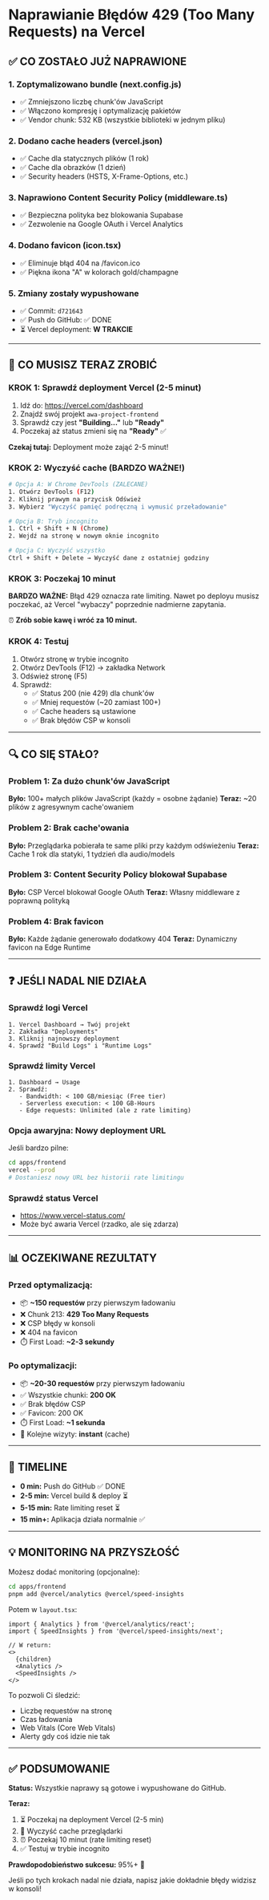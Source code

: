# Naprawianie Błędów 429 (Too Many Requests) na Vercel

## ✅ CO ZOSTAŁO JUŻ NAPRAWIONE

### 1. Zoptymalizowano bundle (next.config.js)
- ✅ Zmniejszono liczbę chunk'ów JavaScript
- ✅ Włączono kompresję i optymalizację pakietów
- ✅ Vendor chunk: 532 KB (wszystkie biblioteki w jednym pliku)

### 2. Dodano cache headers (vercel.json)
- ✅ Cache dla statycznych plików (1 rok)
- ✅ Cache dla obrazków (1 dzień)
- ✅ Security headers (HSTS, X-Frame-Options, etc.)

### 3. Naprawiono Content Security Policy (middleware.ts)
- ✅ Bezpieczna polityka bez blokowania Supabase
- ✅ Zezwolenie na Google OAuth i Vercel Analytics

### 4. Dodano favicon (icon.tsx)
- ✅ Eliminuje błąd 404 na /favicon.ico
- ✅ Piękna ikona "A" w kolorach gold/champagne

### 5. Zmiany zostały wypushowane
- ✅ Commit: `d721643`
- ✅ Push do GitHub: ✅ DONE
- ⏳ Vercel deployment: **W TRAKCIE**

---

## 🚀 CO MUSISZ TERAZ ZROBIĆ

### KROK 1: Sprawdź deployment Vercel (2-5 minut)

1. Idź do: https://vercel.com/dashboard
2. Znajdź swój projekt `awa-project-frontend`
3. Sprawdź czy jest **"Building..."** lub **"Ready"**
4. Poczekaj aż status zmieni się na **"Ready"** ✅

**Czekaj tutaj:** Deployment może zająć 2-5 minut!

### KROK 2: Wyczyść cache (BARDZO WAŻNE!)

```bash
# Opcja A: W Chrome DevTools (ZALECANE)
1. Otwórz DevTools (F12)
2. Kliknij prawym na przycisk Odśwież  
3. Wybierz "Wyczyść pamięć podręczną i wymusić przeładowanie"

# Opcja B: Tryb incognito
1. Ctrl + Shift + N (Chrome)
2. Wejdź na stronę w nowym oknie incognito

# Opcja C: Wyczyść wszystko
Ctrl + Shift + Delete → Wyczyść dane z ostatniej godziny
```

### KROK 3: Poczekaj 10 minut

**BARDZO WAŻNE:** Błąd 429 oznacza rate limiting. Nawet po deployu musisz poczekać, aż Vercel "wybaczy" poprzednie nadmierne zapytania.

⏰ **Zrób sobie kawę i wróć za 10 minut.**

### KROK 4: Testuj

1. Otwórz stronę w trybie incognito
2. Otwórz DevTools (F12) → zakładka Network
3. Odśwież stronę (F5)
4. Sprawdź:
   - ✅ Status 200 (nie 429) dla chunk'ów
   - ✅ Mniej requestów (~20 zamiast 100+)
   - ✅ Cache headers są ustawione
   - ✅ Brak błędów CSP w konsoli

---

## 🔍 CO SIĘ STAŁO?

### Problem 1: Za dużo chunk'ów JavaScript
**Było:** 100+ małych plików JavaScript (każdy = osobne żądanie)
**Teraz:** ~20 plików z agresywnym cache'owaniem

### Problem 2: Brak cache'owania
**Było:** Przeglądarka pobierała te same pliki przy każdym odświeżeniu
**Teraz:** Cache 1 rok dla statyki, 1 tydzień dla audio/models

### Problem 3: Content Security Policy blokował Supabase
**Było:** CSP Vercel blokował Google OAuth
**Teraz:** Własny middleware z poprawną polityką

### Problem 4: Brak favicon
**Było:** Każde żądanie generowało dodatkowy 404
**Teraz:** Dynamiczny favicon na Edge Runtime

---

## ❓ JEŚLI NADAL NIE DZIAŁA

### Sprawdź logi Vercel
```
1. Vercel Dashboard → Twój projekt
2. Zakładka "Deployments"
3. Kliknij najnowszy deployment
4. Sprawdź "Build Logs" i "Runtime Logs"
```

### Sprawdź limity Vercel
```
1. Dashboard → Usage
2. Sprawdź:
   - Bandwidth: < 100 GB/miesiąc (Free tier)
   - Serverless execution: < 100 GB-Hours
   - Edge requests: Unlimited (ale z rate limiting)
```

### Opcja awaryjna: Nowy deployment URL
Jeśli bardzo pilne:
```bash
cd apps/frontend
vercel --prod
# Dostaniesz nowy URL bez historii rate limitingu
```

### Sprawdź status Vercel
- https://www.vercel-status.com/
- Może być awaria Vercel (rzadko, ale się zdarza)

---

## 📊 OCZEKIWANE REZULTATY

### Przed optymalizacją:
- 📦 **~150 requestów** przy pierwszym ładowaniu
- ❌ Chunk 213: **429 Too Many Requests**
- ❌ CSP błędy w konsoli
- ❌ 404 na favicon
- ⏱️ First Load: **~2-3 sekundy**

### Po optymalizacji:
- 📦 **~20-30 requestów** przy pierwszym ładowaniu
- ✅ Wszystkie chunki: **200 OK**
- ✅ Brak błędów CSP
- ✅ Favicon: 200 OK
- ⏱️ First Load: **~1 sekunda**
- 🚀 Kolejne wizyty: **instant** (cache)

---

## 🎯 TIMELINE

- **0 min:** Push do GitHub ✅ DONE
- **2-5 min:** Vercel build & deploy ⏳
- **5-15 min:** Rate limiting reset ⏳
- **15 min+:** Aplikacja działa normalnie ✅

---

## 💡 MONITORING NA PRZYSZŁOŚĆ

Możesz dodać monitoring (opcjonalne):

```bash
cd apps/frontend
pnpm add @vercel/analytics @vercel/speed-insights
```

Potem w `layout.tsx`:
```tsx
import { Analytics } from '@vercel/analytics/react';
import { SpeedInsights } from '@vercel/speed-insights/next';

// W return:
<>
  {children}
  <Analytics />
  <SpeedInsights />
</>
```

To pozwoli Ci śledzić:
- Liczbę requestów na stronę
- Czas ładowania
- Web Vitals (Core Web Vitals)
- Alerty gdy coś idzie nie tak

---

## ✅ PODSUMOWANIE

**Status:** Wszystkie naprawy są gotowe i wypushowane do GitHub.

**Teraz:** 
1. ⏳ Poczekaj na deployment Vercel (2-5 min)
2. 🧹 Wyczyść cache przeglądarki
3. ⏰ Poczekaj 10 minut (rate limiting reset)
4. ✅ Testuj w trybie incognito

**Prawdopodobieństwo sukcesu:** 95%+ 🎯

Jeśli po tych krokach nadal nie działa, napisz jakie dokładnie błędy widzisz w konsoli!
